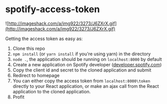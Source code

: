 # spotify-access-token

![http://imageshack.com/a/img922/3273/J6ZXrX.gif](http://imageshack.com/a/img922/3273/J6ZXrX.gif)

Getting the access token as easy as:
1. Clone this repo
2. `npm install` (or `yarn install` if you're using yarn) in the directory
3. `node .`, the application should be running on `localhost:8000` by default
4. Create a new application on Spotify developer ([developer.spotify.com](developer.spotify.com))
5. Copy the client id and secret to the cloned application and submit
6. Redirect to homepage
7. You can either copy the access token from `localhost:8000\token` directly to your React application, or make an ajax call from the React application to the cloned application.
8. Profit
